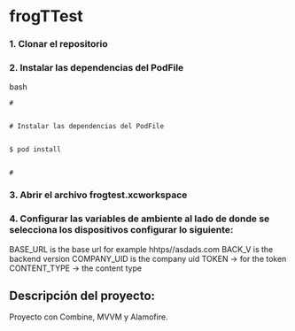 # frogTTest
### 1. Clonar el repositorio

### 2. Instalar las dependencias del PodFile

bash


    #
    
    
    # Instalar las dependencias del PodFile
    
    
    $ pod install
    
    
    #
    
    

### 3. Abrir el archivo frogtest.xcworkspace

### 4. Configurar las variables de ambiente al lado de donde se selecciona los dispositivos configurar lo siguiente:

  BASE_URL is the base url for example hhtps//asdads.com
  BACK_V is the backend version
  COMPANY_UID is the company uid
  TOKEN -> for the token
  CONTENT_TYPE -> the content type

## Descripción del proyecto:

Proyecto con Combine, MVVM y Alamofire.
